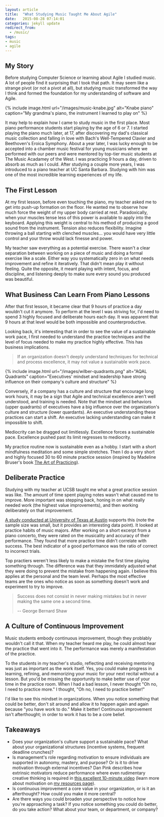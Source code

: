 ```yaml
---
layout: article
title:  "What Studying Music Taught Me About Agile"
date:   2015-08-28 07:14:01
categories: jekyll update
redirect_from:
  - /music/
tags:
- music
- agile
---
```

## My Story

Before studying Computer Science or learning about Agile I studied music. A lot of people find it surprising that I took that path. It may seem like a strange pivot (or not a pivot at all), but studying music transformed the way I think and formed the foundation for my understanding of software and Agile.

{% include image.html url="/images/music-knabe.jpg" alt="Knabe piano" caption="My grandma's piano, the instrument I learned to play on" %}

It may help to explain how I came to study music in the first place. Most piano performance students start playing by the age of 6 or 7. I started playing the piano much later, at 17, after discovering my dad's classical music collection and falling in love with Bach's Well-Tempered Clavier and Beethoven's Eroica Symphony. About a year later, I was lucky enough to be accepted into a chamber music festival for young musicians where we performed with our peers and were mentored by top-tier music students at The Music Acadamey of the West. I was practicing 9 hours a day, driven to absorb as much as I could. After studying a couple more years, I was introduced to a piano teacher at UC Santa Barbara. Studying with him was one of the most incredible learning experiences of my life.

## The First Lesson

At my first lesson, before even touching the piano, my teacher asked me to get into push-up formation on the floor. He wanted me to observe how much force the weight of my upper body carried at rest. Paradoxically, when your muscles tense less of this power is available to apply into the keyboard. Applying this weight is central to his method of producing a good sound from the instrument. Tension also reduces flexibility. Imagine throwing a ball starting with clenched muscles… you would have very little control and your throw would lack finesse and power.

My teacher saw everything as a potential exercise. There wasn't a clear separation between working on a piece of music and doing a formal exercise like a scale. Either way you systematically zero in on what needs improvement and refine it iteratively. That didn't mean play it without feeling. Quite the opposite, it meant playing with intent, focus, and discipline, and listening deeply to make sure every sound you produced was beautiful.

## What Business Can Learn From Piano Lessons

After that first lesson, it became clear that 9 hours of practice a day wouldn't cut it anymore. To perform at the level I was striving for, I'd need to spend 3 highly focused and deliberate hours each day. It was apparent that 9 hours at that level would be both impossible and counterproductive.

Looking back, it's interesting that in order to see the value of a sustainable work pace, I first needed to understand the practice techniques and the level of focus needed to make my practice highly effective. This has business implications.


> If an organization doesn't deeply understand techniques for technical and process excellence, it may not value a sustainable work pace.

{% include image.html url="/images/wilber-quadrants.png" alt="AQAL Quadrants" caption="Executives' mindset and leadership have strong influence on their company's culture and structure" %}

Conversely, if a company has a culture and structure that encourage long work hours, it may be a sign that Agile and technical excellence aren't well understood, and training is needed. Note that the mindset and behaviors (upper quadrants) of executives have a big influence over the organization's culture and structure (lower quardants). An executive understanding these practices can start a shift. An executive lacking understanding can make it impossible to shift.

Mediocrity can be dragged out limitlessly. Excellence forces a sustainable pace. Excellence pushed past its limit regresses to mediocrity.

My practice routine now is sustainable even as a hobby. I start with a short mindfulness meditation and some simple stretches. Then I do a very short and highly focused 30 to 60 minute practice session (inspired by Madeline Bruser's book [The Art of Practicing](http://amazon.com/Art-Practicing-Guide-Making-Music/dp/0609801775)).

## Deliberate Practice

Studying with my teacher at UCSB taught me what a great practice session was like. The amount of time spent playing notes wasn't what caused me to improve. More important was stepping back, honing in on what really needed work (the highest value improvements), and then working deliberately on that improvement.


[A study conducted at University of Texas at Austin](http://www.creativitypost.com/psychology/8_things_top_practicers_do_differently) supports this (note the sample size was small, but it provides an interesting data point). It looked at practice habits of music majors. After working on a short excerpt from a piano concerto, they were rated on the musicality and accuracy of their performance. They found that more practice time didn't correlate with success. The best indicator of a good performance was the ratio of correct to incorrect trials.


Top practiers weren't less likely to make a mistake the first time playing something through. The difference was that they immidately adjusted what they were doing to prevent the mistake from happening again. I believe this applies at the personal and the team level. Perhaps the most effective teams are the ones who notice as soon as something doesn't work and experiment to try to improve.

> Success does not consist in never making mistakes but in never making the same one a second time.
>
> -- George Bernard Shaw


## A Culture of Continuous Improvement

Music students embody continuous improvement, though they problably wouldn't call it that. When my teacher heard me play, he could almost hear the practice that went into it. The performance was merely a manifestation of the practice.

To the students in my teacher's studio, reflecting and receiving mentoring was just as important as the work itself. Yes, you could make progress in learning, refining, and memorizing your music for your next recital without a lesson. But you'd be missing the opportunity to make better use of your time in the practice room. When I had a bad lesson, I never thought "Oh no, I need to practice more." I thought, "Oh no, I need to practice better!"

I'd like to see this mindset in organizations. When you notice something that could be better, don't sit around and allow it to happen again and again because "you have work to do." Make it better! Continuous improvement isn't afterthought; in order to work it has to be a core belief.

## Takeaways
<ul class="takeaways">
  <li>Does your organization's culture support a sustainable pace? What about your organizational structures (incentive systems, frequent deadline crunches)?</li>
  <li>Is management's role regarding motivation to ensure individuals are supported in autonomy, mastery, and purpose? Or is it to drive motivation through external incentives? Dan Pink describes how extrinsic motivators reduce performance where even rudimentary creative thinking is required in <a href="https://www.youtube.com/watch?v=u6XAPnuFjJc">this excellent 10-minute video</a> (learn more about motivation on <a href="/resources#drive">my resources page</a>).</li>
  <li>Is continuous improvement a core value in your organization, or is it an afterthought? How could you make it more central?</li>
  <li>Are there ways you could broaden your perspective to notice how you're approaching a task? If you notice something you could do better, do you take action? What about your team, or department, or company?</li>
</ul>
